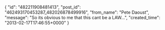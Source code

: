  {
   "id": "482211908481413",
   "post_id": "462493170453287_482026878499916",
   "from_name": "Pete Daoust",
   "message": "So its obvious to me that this cant be a LAW...",
   "created_time": "2013-02-17T17:46:55+0000"
 }
